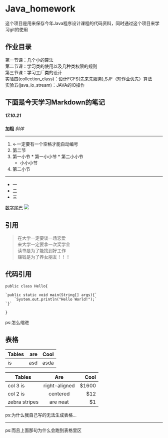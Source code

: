 # Java_homework  
这个项目是用来保存今年Java程序设计课程的代码资料，同时通过这个项目来学习git的使用  

## 作业目录

第一节课：几个小的算法  
第二节课：学习类的使用以及几种类权限的规则  
第三节课：学习工厂类的设计  
实验四(collection_class)：设计FCFS(先来先服务),SJF（短作业优先）算法  
实验五(java_io_stream)：JAVA的IO操作  

## 下面是今天学习Markdown的笔记

##### 17.10.21  

**加粗**
*斜体*  

---
1. <-一定要有一个空格才能自动编号  
2. 第二节  
  1. 第一小节
    * 第一小小节
    * 第二小小节
      * 小小小节
  2. 第二小节 

---
- 一
- 二
- 三

[数字尾巴](http://www.dgtle.com)
![](http://s.dgtle.com/forum/201710/17/233647fwb75zqmbe5q6oke.jpg-1200px?imageView2/2/w/960)

## 引用

>在大学一定要谈一场恋爱  
>来大学一定要拿一次奖学金  
>读书是为了能找到好工作  
>赚钱是为了养女朋友！！！

## 代码引用

`public class Hello{`  

	`public static void main(String[] args){`  
		`System.out.println("Hello World!");`  
	`}`  
`}`  

ps:怎么缩进

## 表格

| Tables |  are | Cool |
| ------ | ---: | ---: |
| is     |  asd | asda |


| Tables        |      Are      |  Cool |
| ------------- | :-----------: | ----: |
| col 3 is      | right-aligned | $1600 |
| col 2 is      |   centered    |   $12 |
| zebra stripes |   are neat    |    $1 |
ps:为什么我自己写的无法生成表格...  

---
ps:而且上面那句为什么会跑到表格里区